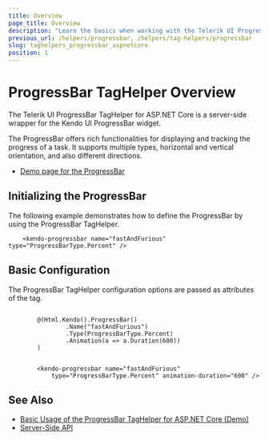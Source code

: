```yaml
---
title: Overview
page_title: Overview
description: "Learn the basics when working with the Telerik UI ProgressBar TagHelper for ASP.NET Core (MVC 6 or ASP.NET Core MVC)."
previous_url: /helpers/progressbar, /helpers/tag-helpers/progressbar
slug: taghelpers_progressbar_aspnetcore
position: 1
---
```


# ProgressBar TagHelper Overview

The Telerik UI ProgressBar TagHelper for ASP.NET Core is a server-side wrapper for the Kendo UI ProgressBar widget.

The ProgressBar offers rich functionalities for displaying and tracking the progress of a task. It supports multiple types, horizontal and vertical orientation, and also different directions.

* [Demo page for the ProgressBar](https://demos.telerik.com/aspnet-core/progressbar/tag-helper)

## Initializing the ProgressBar

The following example demonstrates how to define the ProgressBar by using the ProgressBar TagHelper.

        <kendo-progressbar name="fastAndFurious" type="ProgressBarType.Percent" />

## Basic Configuration

The ProgressBar TagHelper configuration options are passed as attributes of the tag.

```cshtml

        @(Html.Kendo().ProgressBar()
                .Name("fastAndFurious")
                .Type(ProgressBarType.Percent)
                .Animation(a => a.Duration(600))
        )
```
```tagHelper

        <kendo-progressbar name="fastAndFurious"
            type="ProgressBarType.Percent" animation-duration="600" />
```

## See Also

* [Basic Usage of the ProgressBar TagHelper for ASP.NET Core (Demo)](https://demos.telerik.com/aspnet-core/progressbar/tag-helper)
* [Server-Side API](/api/progressbar)
